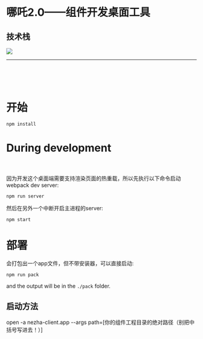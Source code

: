 # 哪吒2.0——组件开发桌面工具

## 技术栈

![](./.github/project-logo-400.jpg) 


---
<br>
<br>
<br>

# 开始
```
npm install
```


# During development

<br>
<br>
因为开发这个桌面端需要支持渲染页面的热重载，所以先执行以下命令启动 webpack dev server:

```
npm run server
```
然后在另外一个中断开启主进程的server:
```
npm start
```


# 部署

会打包出一个app文件，但不带安装器，可以直接启动:
```
npm run pack
```
and the output will be in the ```./pack``` folder.

## 启动方法
open -a nezha-client.app --args path=[你的组件工程目录的绝对路径（别把中括号写进去！）]

